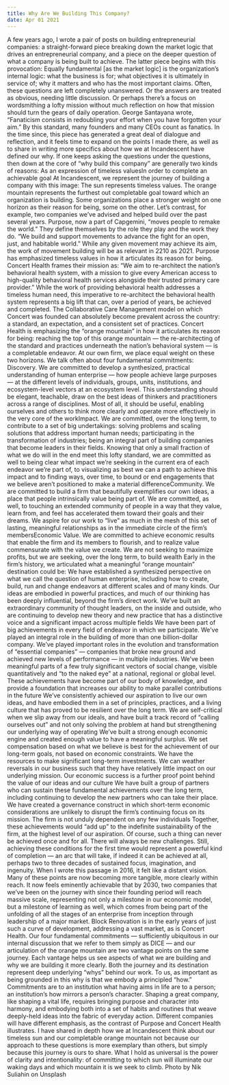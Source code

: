 ```yaml
---
title: Why Are We Building This Company?
date: Apr 01 2021
---
```


A few years ago, I wrote a pair of posts on building entrepreneurial companies: a straight-forward piece breaking down the market logic that drives an entrepreneurial company, and a piece on the deeper question of what a company is being built to achieve. The latter piece begins with this provocation: Equally fundamental [as the market logic] is the organization’s internal logic: what the business is for; what objectives it is ultimately in service of; why it matters and who has the most important claims. Often, these questions are left completely unanswered. Or the answers are treated as obvious, needing little discussion. Or perhaps there’s a focus on wordsmithing a lofty mission without much reflection on how that mission should turn the gears of daily operation. George Santayana wrote, “Fanaticism consists in redoubling your effort when you have forgotten your aim.” By this standard, many founders and many CEOs count as fanatics. In the time since, this piece has generated a great deal of dialogue and reflection, and it feels time to expand on the points I made there, as well as to share in writing more specifics about how we at Incandescent have defined our why. If one keeps asking the questions under the questions, then down at the core of “why build this company” are generally two kinds of reasons: As an expression of timeless valuesIn order to complete an achievable goal At Incandescent, we represent the journey of building a company with this image: The sun represents timeless values. The orange mountain represents the furthest out completable goal toward which an organization is building. Some organizations place a stronger weight on one horizon as their reason for being, some on the other. Let’s contrast, for example, two companies we’ve advised and helped build over the past several years. Purpose, now a part of Capgemini, “moves people to remake the world.” They define themselves by the role they play and the work they do. “We build and support movements to advance the fight for an open, just, and habitable world.” While any given movement may achieve its aim, the work of movement building will be as relevant in 2210 as 2021. Purpose has emphasized timeless values in how it articulates its reason for being. Concert Health frames their mission as: “We aim to re-architect the nation’s behavioral health system, with a mission to give every American access to high-quality behavioral health services alongside their trusted primary care provider.” While the work of providing behavioral health addresses a timeless human need, this imperative to re-architect the behavioral health system represents a big lift that can, over a period of years, be achieved and completed. The Collaborative Care Management model on which Concert was founded can absolutely become prevalent across the country: a standard, an expectation, and a consistent set of practices. Concert Health is emphasizing the “orange mountain” in how it articulates its reason for being: reaching the top of this orange mountain — the re-architecting of the standard and practices underneath the nation’s behavioral system — is a completable endeavor. At our own firm, we place equal weight on these two horizons. We talk often about four fundamental commitments: Discovery. We are committed to develop a synthesized, practical understanding of human enterprise — how people achieve large purposes — at the different levels of individuals, groups, units, institutions, and ecosystem-level vectors at an ecosystem level. This understanding should be elegant, teachable, draw on the best ideas of thinkers and practitioners across a range of disciplines. Most of all, it should be useful, enabling ourselves and others to think more clearly and operate more effectively in the very core of the workImpact. We are committed, over the long term, to contribute to a set of big undertakings: solving problems and scaling solutions that address important human needs; participating in the transformation of industries; being an integral part of building companies that become leaders in their fields. Knowing that only a small fraction of what we do will in the end meet this lofty standard, we are committed as well to being clear what impact we’re seeking in the current era of each endeavor we’re part of, to visualizing as best we can a path to achieve this impact and to finding ways, over time, to bound or end engagements that we believe aren’t positioned to make a material differenceCommunity. We are committed to build a firm that beautifully exemplifies our own ideas, a place that people intrinsically value being part of. We are committed, as well, to touching an extended community of people in a way that they value, learn from, and feel has accelerated them toward their goals and their dreams. We aspire for our work to “live” as much in the mesh of this set of lasting, meaningful relationships as in the immediate circle of the firm’s membersEconomic Value. We are committed to achieve economic results that enable the firm and its members to flourish, and to realize value commensurate with the value we create. We are not seeking to maximize profits, but we are seeking, over the long term, to build wealth Early in the firm’s history, we articulated what a meaningful “orange mountain” destination could be: We have established a synthesized perspective on what we call the question of human enterprise, including how to create, build, run and change endeavors at different scales and of many kinds. Our ideas are embodied in powerful practices, and much of our thinking has been deeply influential, beyond the firm’s direct work. We’ve built an extraordinary community of thought leaders, on the inside and outside, who are continuing to develop new theory and new practice that has a distinctive voice and a significant impact across multiple fields We have been part of big achievements in every field of endeavor in which we participate. We’ve played an integral role in the building of more than one billion-dollar company. We’ve played important roles in the evolution and transformation of “essential companies” — companies that broke new ground and achieved new levels of performance — in multiple industries. We’ve been meaningful parts of a few truly significant vectors of social change, visible quantitatively and “to the naked eye” at a national, regional or global level. These achievements have become part of our body of knowledge, and provide a foundation that increases our ability to make parallel contributions in the future We’ve consistently achieved our aspiration to live our own ideas, and have embodied them in a set of principles, practices, and a living culture that has proved to be resilient over the long term. We are self-critical when we slip away from our ideals, and have built a track record of “calling ourselves out” and not only solving the problem at hand but strengthening our underlying way of operating We’ve built a strong enough economic engine and created enough value to have a meaningful surplus. We set compensation based on what we believe is best for the achievement of our long-term goals, not based on economic constraints. We have the resources to make significant long-term investments. We can weather reversals in our business such that they have relatively little impact on our underlying mission. Our economic success is a further proof point behind the value of our ideas and our culture We have built a group of partners who can sustain these fundamental achievements over the long term, including continuing to develop the new partners who can take their place. We have created a governance construct in which short-term economic considerations are unlikely to disrupt the firm’s continuing focus on its mission. The firm is not unduly dependent on any few individuals Together, these achievements would “add up” to the indefinite sustainability of the firm, at the highest level of our aspiration. Of course, such a thing can never be achieved once and for all. There will always be new challenges. Still, achieving these conditions for the first time would represent a powerful kind of completion — an arc that will take, if indeed it can be achieved at all, perhaps two to three decades of sustained focus, imagination, and ingenuity. When I wrote this passage in 2016, it felt like a distant vision. Many of these points are now becoming more tangible, more clearly within reach. It now feels eminently achievable that by 2030, two companies that we’ve been on the journey with since their founding period will reach massive scale, representing not only a milestone in our economic model, but a milestone of learning as well, which comes from being part of the unfolding of all the stages of an enterprise from inception through leadership of a major market. Block Renovation is in the early years of just such a curve of development, addressing a vast market, as is Concert Health. Our four fundamental commitments — sufficiently ubiquitous in our internal discussion that we refer to them simply as DICE — and our articulation of the orange mountain are two vantage points on the same journey. Each vantage helps us see aspects of what we are building and why we are building it more clearly. Both the journey and its destination represent deep underlying “whys” behind our work. To us, as important as being grounded in this why is that we embody a principled “how.” Commitments are to an institution what having aims in life are to a person; an institution’s how mirrors a person’s character. Shaping a great company, like shaping a vital life, requires bringing purpose and character into harmony, and embodying both into a set of habits and routines that weave deeply-held ideas into the fabric of everyday action. Different companies will have different emphasis, as the contrast of Purpose and Concert Health illustrates. I have shared in depth how we at Incandescent think about our timeless sun and our completable orange mountain not because our approach to these questions is more exemplary than others, but simply because this journey is ours to share. What I hold as universal is the power of clarity and intentionality: of committing to which sun will illuminate our waking days and which mountain it is we seek to climb. Photo by Nik Suliahin on Unsplash
